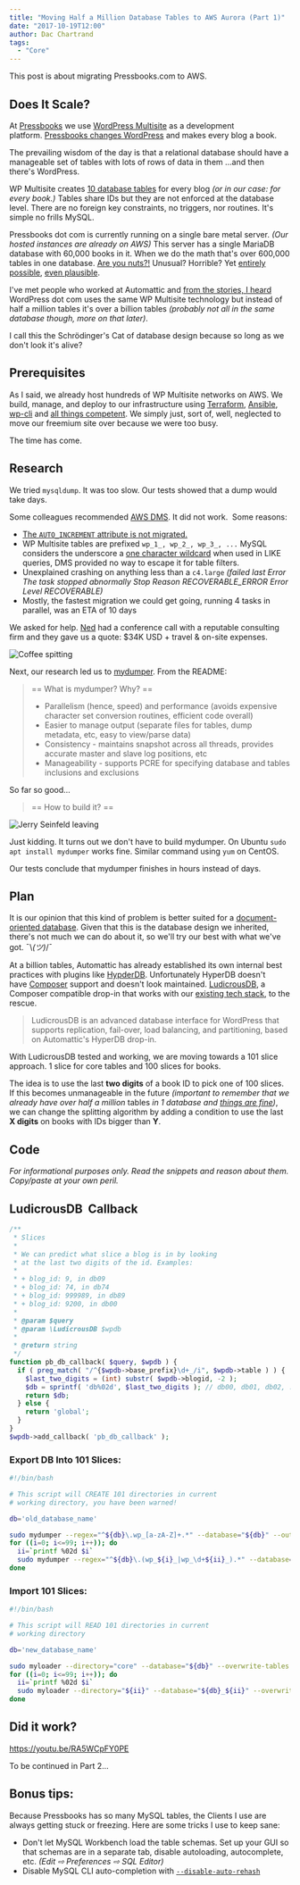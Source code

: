 ```yaml
---
title: "Moving Half a Million Database Tables to AWS Aurora (Part 1)"
date: "2017-10-19T12:00"
author: Dac Chartrand
tags:
  - "Core"
---
```


This post is about migrating Pressbooks.com to AWS.

## Does It Scale?

At [Pressbooks](/) we use
[WordPress Multisite](https://codex.wordpress.org/Create_A_Network) as a development
platform. [Pressbooks changes WordPress](https://github.com/pressbooks/pressbooks) and
makes every blog a book.

The prevailing wisdom of the day is that a relational database should have a manageable
set of tables with lots of rows of data in them ...and then there's WordPress.

WP Multisite creates
[10 database tables](https://codex.wordpress.org/Database_Description#Site_Specific_Tables)
for every blog _(or in our case: for every book.)_ Tables share IDs but they are not
enforced at the database level. There are no foreign key constraints, no triggers, nor
routines. It's simple no frills MySQL.

Pressbooks dot com is currently running on a single bare metal server. _(Our hosted
instances are already on AWS)_ This server has a single MariaDB database with 60,000 books
in it. When we do the math that's over 600,000 tables in one database.
[Are you nuts?!](http://www.askbjoernhansen.com/2008/02/14/10000_tables_in_one_mysql_database.html)
Unusual? Horrible? Yet
[entirely possible](https://dev.mysql.com/doc/refman/5.7/en/database-count-limit.html),
[even plausible](https://www.percona.com/blog/2017/10/01/one-million-tables-mysql-8-0/).

I've met people who worked at Automattic and
[from the stories, I heard](https://www.meetup.com/wp-mtl/events/240377606/) WordPress dot
com uses the same WP Multisite technology but instead of half a million tables it's over a
billion tables *(probably not all in the same database though, more on that later)*.

I call this the Schrödinger's Cat of database design because so long as we don't look it's
alive?

## Prerequisites

As I said, we already host hundreds of WP Multisite networks on AWS. We build, manage, and
deploy to our infrastructure using [Terraform](https://www.terraform.io/),
[Ansible](https://www.ansible.com/), [wp-cli](http://wp-cli.org/) and
[all things competent](https://github.com/roots/trellis). We simply just, sort of, well,
neglected to move our freemium site over because we were too busy.

The time has come.

## Research

We tried `mysqldump`. It was too slow. Our tests showed that a dump would take days.

Some colleagues recommended [AWS DMS](https://aws.amazon.com/dms/). It did not work.  Some
reasons:

- [The `AUTO_INCREMENT` attribute is not migrated.](http://docs.aws.amazon.com/dms/latest/userguide/CHAP_Source.MySQL.html#CHAP_Source.MySQL.Limitations)
- WP Multisite tables are prefixed `wp_1_, wp_2_, wp_3_, ...` MySQL considers the
  underscore a
  [one character wildcard](https://stackoverflow.com/questions/8236818/why-does-underscore-match-hyphen)
  when used in LIKE queries, DMS provided no way to escape it for table filters.
- Unexplained crashing on anything less than a `c4.large` _(failed last Error The task
  stopped abnormally Stop Reason RECOVERABLE_ERROR Error Level RECOVERABLE)_
- Mostly, the fastest migration we could get going, running 4 tasks in parallel, was an
  ETA of 10 days

We asked for help. [Ned](/blog/author/ned/) had a conference call
with a reputable consulting firm and they gave us a quote: $34K USD + travel & on-site
expenses.

![Coffee spitting ](/images/coffee-spitting.gif)

Next, our research led us to [mydumper](https://github.com/maxbube/mydumper). From the
README:

> == What is mydumper? Why? ==
>
> - Parallelism (hence, speed) and performance (avoids expensive character set conversion
>   routines, efficient code overall)
> - Easier to manage output (separate files for tables, dump metadata, etc, easy to
>   view/parse data)
> - Consistency - maintains snapshot across all threads, provides accurate master and
>   slave log positions, etc
> - Manageability - supports PCRE for specifying database and tables inclusions and
>   exclusions

So far so good...

> \== How to build it? ==

![Jerry Seinfeld leaving](/images/jerry-seinfeld-leaving.gif)

Just kidding. It turns out we don't have to build mydumper. On
Ubuntu `sudo apt install mydumper` works fine. Similar command using `yum` on CentOS.

Our tests conclude that mydumper finishes in hours instead of days.

## Plan

It is our opinion that this kind of problem is better suited for a
[document-oriented database](https://en.wikipedia.org/wiki/Document-oriented_database).
Given that this is the database design we inherited, there's not much we can do about it,
so we'll try our best with what we've got. ¯\\_(ツ)_/¯

At a billion tables, Automattic has already established its own internal best practices
with plugins like [HypderDB](https://github.com/Automattic/hyperdb). Unfortunately HyperDB
doesn't have [Composer](https://getcomposer.org/) support and doesn't look
maintained. [LudicrousDB](https://github.com/stuttter/ludicrousdb), a Composer compatible
drop-in that works with our [existing tech stack](https://github.com/roots/bedrock/), to
the rescue.

> LudicrousDB is an advanced database interface for WordPress that supports replication,
> fail-over, load balancing, and partitioning, based on Automattic's HyperDB drop-in.

With LudicrousDB tested and working, we are moving towards a 101 slice approach. 1 slice
for core tables and 100 slices for books.

The idea is to use the last **two digits** of a book ID to pick one of 100 slices. If this
becomes unmanageable in the future _(important to remember that we already have over half
a million_ tables _in 1 database and
[things are fine](http://knowyourmeme.com/memes/this-is-fine))_, we can change the
splitting algorithm by adding a condition to use the last **X digits** on books with IDs
bigger than **Y**.

## Code

_For informational purposes only. Read the snippets and reason about them. Copy/paste at
your own peril._

## LudicrousDB  Callback

```php
/**
 * Slices
 *
 * We can predict what slice a blog is in by looking
 * at the last two digits of the id. Examples:
 *
 * + blog_id: 9, in db09
 * + blog_id: 74, in db74
 * + blog_id: 999989, in db89
 * + blog_id: 9200, in db00
 *
 * @param $query
 * @param \LudicrousDB $wpdb
 *
 * @return string
 */
function pb_db_callback( $query, $wpdb ) {
  if ( preg_match( "/^{$wpdb->base_prefix}\d+_/i", $wpdb->table ) ) {
    $last_two_digits = (int) substr( $wpdb->blogid, -2 );
    $db = sprintf( 'db%02d', $last_two_digits ); // db00, db01, db02, ..., db99
    return $db;
  } else {
    return 'global';
  }
}
$wpdb->add_callback( 'pb_db_callback' );
```

### Export DB Into 101 Slices:

```bash
#!/bin/bash

# This script will CREATE 101 directories in current
# working directory, you have been warned!

db='old_database_name'

sudo mydumper --regex="^${db}\.wp_[a-zA-Z]+.*" --database="${db}" --outputdir="core" --build-empty-files
for ((i=0; i<=99; i++)); do
  ii=`printf %02d $i`
  sudo mydumper --regex="^${db}\.(wp_${i}_|wp_\d+${ii}_).*" --database="${db}" --outputdir="${ii}" --build-empty-files
done
```

### Import 101 Slices:

```bash
#!/bin/bash

# This script will READ 101 directories in current
# working directory

db='new_database_name'

sudo myloader --directory="core" --database="${db}" --overwrite-tables
for ((i=0; i<=99; i++)); do
  ii=`printf %02d $i`
  sudo myloader --directory="${ii}" --database="${db}_${ii}" --overwrite-tables
done
```

## Did it work?

<https://youtu.be/RA5WCpFY0PE>

To be continued in Part 2...

## Bonus tips:

Because Pressbooks has so many MySQL tables, the Clients I use are always getting stuck or
freezing. Here are some tricks I use to keep sane:

- Don't let MySQL Workbench load the table schemas. Set up your GUI so that schemas are in
  a separate tab, disable autoloading, autocomplete, etc. _(Edit ⇨ Preferences ⇨ SQL
  Editor)_
- Disable MySQL CLI auto-completion
  with [`--disable-auto-rehash`](https://dev.mysql.com/doc/refman/5.7/en/mysql-command-options.html#option_mysql_auto-rehash)
